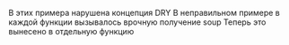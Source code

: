В этих примера нарушена концепция DRY
В неправильном примере в каждой функции вызывалось врочную получение soup
Теперь это вынесено в отдельную функцию
